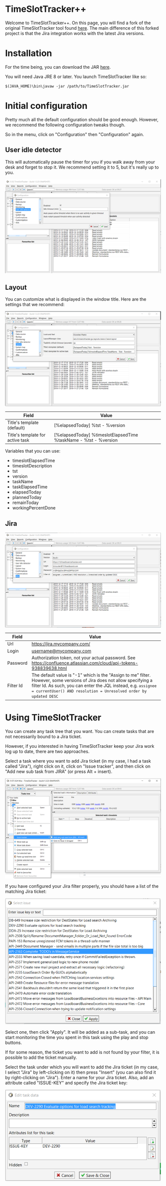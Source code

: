 # TimeSlotTracker++

Welcome to TimeSlotTracker++. On this page, you will find a fork of the original TimeSlotTracker tool found [here](https://sourceforge.net/projects/timeslottracker/). The main difference of this forked project is that the Jira integration works with the latest Jira versions.

# Installation

For the time being, you can download the JAR [here](TimeSlotTracker.jar).

You will need Java JRE 8 or later. You launch TimeSlotTracker like so:

    $(JAVA_HOME)\bin\javaw -jar /path/to/TimeSlotTracker.jar

# Initial configuration

Pretty much all the default configuration should be good enough. However, we recommend the following configuration tweaks though.

So in the menu, click on "Configuration" then "Configuration" again.

## User idle detector

This will automatically pause the timer for you if you walk away from your desk and forget to stop it. We recommend setting it to 5, but it's really up to you.

![User Idle Detector](user-idle-detector.png)

## Layout

You can customize what is displayed in the window title. Here are the settings that we recommend:

![Layout configuration](layout.png)

Field | Value
----- | -----
Title's template (default) | [%elapsedToday] %tst - %version
Title's template for active task | [%elapsedToday] %timeslotElapsedTime %taskName - %tst - %version

Variables that you can use:

* timeslotElapsedTime
* timeslotDescription
* tst
* version
* taskName
* taskElapsedTime
* elapsedToday
* plannedToday
* remainToday
* workingPercentDone

## Jira

![Jira configuration](jira.png)

Field | Value
----- | -----
| Url | https://jira.mycompany.com/ |
| Login | username@mycompany.com |
| Password | Authorization token, not your actual password. See https://confluence.atlassian.com/cloud/api-tokens-938839638.html |
| Filter Id | The default value is "-1" which is the "Assign to me" filter. However, some versions of Jira does not allow specifying a filter Id. As such, you can enter the JQL instead, e.g. `assignee = currentUser() AND resolution = Unresolved order by updated DESC` |

# Using TimeSlotTracker

You can create any task tree that you want. You can create tasks that are not necessarily bound to a Jira ticket.

However, if you interested in having TimeSlotTracker keep your Jira work log up to date, there are two approaches.

Select a task where you want to add Jira ticket (in my case, I had a task called "Jira"), right click on it, click on "Issue tracker", and then click on "Add new sub task from JIRA" (or press Alt + insert).

![Issue tracker](jira-issue-tracker.png)

If you have configured your Jira filter properly, you should have a list of the matching Jira ticket:

![Jira ticket list](jira-ticket-list.png)

Select one, then click "Apply". It will be added as a sub-task, and you can start monitoring the time you spent in this task using the play and stop buttons.

If for some reason, the ticket you want to add is not found by your filter, it is possible to add the ticket manually.

Select the task under which you will want to add the Jira ticket (in my case, I select "Jira" by left-clicking on it) then press "Insert" (you can also find it by right-clicking on "Jira"). Enter a name for your Jira ticket. Also, add an attribute called "ISSUE-KEY" and specify the Jira ticket key:

![Jira ticket manually](jira-ticket.png)
